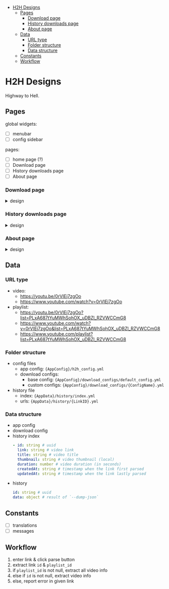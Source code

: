 - [H2H Designs](#h2h-designs)
  - [Pages](#pages)
    - [Download page](#download-page)
    - [History downloads page](#history-downloads-page)
    - [About page](#about-page)
  - [Data](#data)
    - [URL type](#url-type)
    - [Folder structure](#folder-structure)
    - [Data structure](#data-structure)
  - [Constants](#constants)
  - [Workflow](#workflow)

# H2H Designs

Highway to Hell.

## Pages

global widgets:

- [ ] menubar
- [ ] config sidebar

pages:

- [ ] home page (?)
- [ ] Download page
- [ ] History downloads page
- [ ] About page

### Download page

<details>
  <summary>design</summary>

```yaml
Page Name: Download Page
Purpose: Download videos or audios from given URLs.
Page Overview: Accept an URL as input,
  fetch and display information of the URL,
  provide download options,
  and monitor & control the download progress.

Components:
  - URL Input Field:
      - Purpose: Accept user input for the URL of the video to be downloaded.
      - Layout: Positioned at the top of the page.
      - Functionality: Accept an URL as input, and do validation.

  - Parse Button:
      - Purpose: Parse the URL and fetch information about the video.
      - Layout: Positioned at the right of the URL Input Field.
      - Functionality: Start the information fetching.

  - Video Information Section:
      - Purpose: Display video information.
      - Layout: Positioned below the URL Input Field.

  - Download Options Section:
      - Purpose: Provide video/audio options for the user to customize the download process.
      - Layout: Positioned below the URL Information Section.
      - Functionality: Allows users to choose the desired download options, such as selecting a specific format or quality.

  - Download Progress Bar:
      - Purpose: Display the progress of the download.
      - Layout: Positioned below the Download Options Section.
      - Functionality: Visual representation of the download progress, updated in real-time.

  - Download Controls:
      - Purpose: Provide controls to start / pause / resume, and cancel the download.
      - Layout: Positioned at the right of the Download Progress Bar.
      - Functionality: Allows users to control the download process, including starting, pausing, resuming, and canceling the download.

Interaction and Navigation:
  - User enters the URL in the input field.
  - After fetch button is pressed, URL information is fetched and displayed dynamically. Show error message if the URL is invalid.
  - User selects download options, if applicable.
  - User initiates the download.
  - Download progress is displayed and updated in real-time.
  - User can control the download process using the provided controls.

Design Assets:
  - Fetch icon:
  - Config icon:
  - Folder icon:
  - Download icon:
  - Pause icon:
  - Resume icon:
  - Cancel icon:

Annotations and Notes:
  - The download progress bar should indicate the percentage of completion.
  - Consider adding tooltips or help text to guide users through the download process.
  - Ensure the design is responsive and works well on different screen sizes.
```

</details>

### History downloads page

<details>
  <summary>design</summary>

```yaml
Page Name: History Downloads Page
Purpose: Display a history of downloaded videos/audios, including details such as file name, date, and download status.

Components:
  - Download History List:
      - Purpose: Display a list of downloaded files in chronological order.
      - Layout: Positioned at the top of the page or in the main content area.
      - Functionality: Shows the file name, download date, and download status for each entry.

  - File Details:
      - Purpose: Show additional details of a selected file from the download history.
      - Layout: Positioned alongside or below the Download History List.
      - Functionality: Provides more information about a specific file, such as file size, file type, and location.

  - File Actions:
      - Purpose: Provide actions or options related to the downloaded file.
      - Layout: Positioned alongside or below the File Details section.
      - Functionality: Allows users to perform actions like opening the file, deleting it, or sharing it.

  - Search or Filter:
      - Purpose: Enable users to search for specific files or filter the download history based on criteria like date or file name.
      - Layout: Positioned at the top or in a sidebar of the Download History page.
      - Functionality: Offers a search input field or filter options to refine the displayed download history.

Interaction and Navigation:
  - Users can scroll through the Download History List to view their past downloads.
  - Clicking on a specific entry in the list expands the File Details section to display additional information.
  - Users can perform actions on a downloaded file using the provided File Actions, such as opening, deleting, or sharing the file.
  - The search or filter feature allows users to search for specific files or narrow down the download history based on criteria.

Design Assets:
  - Download icon: [Path to the download icon file]
  - File icon: [Path to the file icon file]
  - Delete icon: [Path to the delete icon file]
  - Share icon: [Path to the share icon file]

Annotations and Notes:
  - Ensure the design presents the download history in a clear and easily scannable format.
  - Consider using pagination or infinite scrolling if there is a large number of download history entries.
  - Provide visual indicators or color coding to represent different download statuses (completed, in progress, failed).
  - Include options for sorting the download history list by date, file name, or other relevant criteria.
  - Make sure the design is responsive and works well on different screen sizes.
```

</details>

### About page

<details>
  <summary>design</summary>

```yaml
Page Name: About Page
Purpose: Provide information about the app, its creators, and its purpose.

Components:
  - App Logo:
      - Layout: Positioned at the top of the page.
  - App Name and Description:
      - Layout: Positioned below the App Logo.
  - App Features:
      - Purpose: Highlight the key features and functionalities of the app.
      - Layout: Positioned below the App Name and Description.
      - Functionality: Describes the main capabilities and benefits of the app.
  - Team Section:
      - Purpose: Introduce the team members or creators behind the app.
      - Layout: Positioned below the App Features.
      - Functionality: Provides information about the team members, their roles, and their expertise.
  - Contact Information:
      - Purpose: Display contact details for users to get in touch with the app's creators or support team.
      - Layout: Positioned below the Team Section.
      - Functionality: Includes email addresses, social media links, or a contact form for communication.

Interaction and Navigation:
  - Users can scroll through the content of the About page to access different sections.
  - Users can click on social media links or email addresses to initiate communication.

Design Assets:
  - App logo:
  - Author photo:

Annotations and Notes:
  - Ensure the design reflects the branding and visual identity of the app.
  - Use clear and concise language to communicate the app's purpose and benefits.
  - Consider adding testimonials or customer quotes to reinforce the app's value.
  - Incorporate visually appealing design elements and typography to enhance the overall user experience.
```

</details>

## Data

### URL type

- video:
  - https://youtu.be/0rVIEj7zgOo
  - https://www.youtube.com/watch?v=0rVIEj7zgOo
- playlist:
  - https://youtu.be/0rVIEj7zgOo?list=PLxA687tYuMWhSohOX_uDBZl_RZVWCCmG8
  - https://www.youtube.com/watch?v=0rVIEj7zgOo&list=PLxA687tYuMWhSohOX_uDBZl_RZVWCCmG8
  - https://www.youtube.com/playlist?list=PLxA687tYuMWhSohOX_uDBZl_RZVWCCmG8

### Folder structure

- config files
  - app config: `{AppConfig}/h2h_config.yml`
  - download configs:
    - base config: `{AppConfig}/download_configs/default_config.yml`
    - custom configs: `{AppConfig}/download_configs/{ConfigName}.yml`
- history file
  - index: `{AppData}/history/index.yml`
  - urls: `{AppData}/history/{LinkID}.yml`

### Data structure

- app config
- download config
- history index
  ```yml
  - id: string # uuid
    link: string # video link
    title: string # video title
    thumbnail: string # video thumbnail (local)
    duration: number # video duration (in seconds)
    createdAt: string # timestamp when the link first parsed
    updatedAt: string # timestamp when the link lastly parsed
  ```
- history
  ```yml
  id: string # uuid
  data: object # result of `--dump-json`
  ```

## Constants

- [ ] translations
- [ ] messages

## Workflow

1. enter link & click parse button
2. extract link `id` & `playlist_id`
3. if `playlist_id` is not null, extract all video info
4. else if `id` is not null, extract video info
5. else, report error in given link

